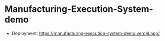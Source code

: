 # Manufacturing-Execution-System-demo
- Deployment: https://manufacturing-execution-system-demo.vercel.app/
